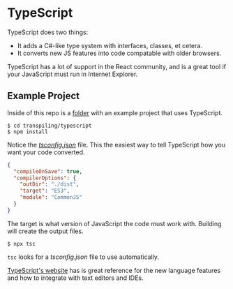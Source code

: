# TypeScript
TypeScript does two things:

- It adds a C#-like type system with interfaces, classes, et cetera.
- It converts new JS features into code compatable with older browsers.

TypeScript has a lot of support in the React community, and is a great tool if your JavaScript must run in Internet Explorer.

## Example Project
Inside of this repo is a [folder](./typescript/) with an example project that uses TypeScript.

```shell
$ cd transpiling/typescript
$ npm install
```

Notice the *[tsconfig.json](typescript/tsconfig.json)* file. This the easiest way to tell TypeScript how you want your code converted.

```json
{
  "compileOnSave": true,
  "compilerOptions": {
    "outDir": "./dist",
    "target": "ES3",
    "module": "CommonJS"
  }
}
```

The target is what version of JavaScript the code must work with. Building will create the output files.

```shell
$ npx tsc
```

`tsc` looks for a *tsconfig.json* file to use automatically.

[TypeScript's website](https://www.typescriptlang.org/) has is great reference for the new language features and how to integrate with text editors and IDEs.
